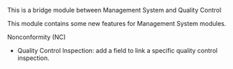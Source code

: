 This is a bridge module between Management System and Quality Control

This module contains some new features for Management System modules.

Nonconformity (NC)

- Quality Control Inspection: add a field to link a specific quality
  control inspection.
